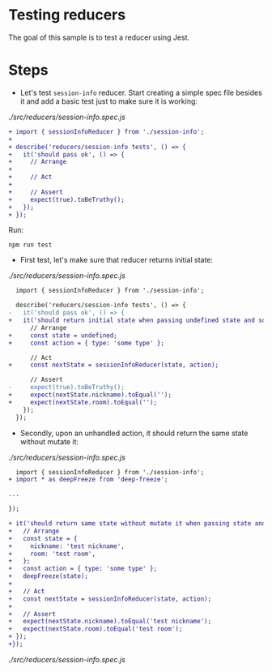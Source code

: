 # Testing reducers

The goal of this sample is to test a reducer using Jest.

# Steps

- Let's test `session-info` reducer. Start creating a simple spec file besides it and add a basic test just to make sure it is working:

_./src/reducers/session-info.spec.js_
```diff
+ import { sessionInfoReducer } from './session-info';
+
+ describe('reducers/session-info tests', () => {
+   it('should pass ok', () => {
+     // Arrange
+ 
+     // Act
+ 
+     // Assert
+     expect(true).toBeTruthy();
+   });
+ });
```

Run:
```
npm run test
```

- First test, let's make sure that reducer returns initial state:

_./src/reducers/session-info.spec.js_
```diff
  import { sessionInfoReducer } from './session-info';

  describe('reducers/session-info tests', () => {
-   it('should pass ok', () => {
+   it('should return initial state when passing undefined state and some action type', () => {
      // Arrange
+     const state = undefined;
+     const action = { type: 'some type' };

      // Act
+     const nextState = sessionInfoReducer(state, action);

      // Assert
-     expect(true).toBeTruthy();
+     expect(nextState.nickname).toEqual('');
+     expect(nextState.room).toEqual('');
    });
  });
```

- Secondly, upon an unhandled action, it should return the same state without mutate it:

_./src/reducers/session-info.spec.js_
```diff
  import { sessionInfoReducer } from './session-info';
+ import * as deepFreeze from 'deep-freeze';

...

});

+ it('should return same state without mutate it when passing state and some action type', () => {
+   // Arrange
+   const state = {
+     nickname: 'test nickname',
+     room: 'test room',
+   };
+   const action = { type: 'some type' };
+   deepFreeze(state);
+
+   // Act
+   const nextState = sessionInfoReducer(state, action);
+
+   // Assert
+   expect(nextState.nickname).toEqual('test nickname');
+   expect(nextState.room).toEqual('test room');
+ });
+});
```

_./src/reducers/session-info.spec.js_
```diff

```